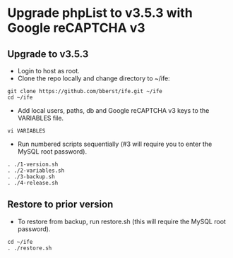 # Upgrade phpList to v3.5.3 with Google reCAPTCHA v3

## Upgrade to v3.5.3
* Login to host as root.
* Clone the repo locally and change directory to ~/ife:
```
git clone https://github.com/bberst/ife.git ~/ife
cd ~/ife
```
* Add local users, paths, db and Google reCAPTCHA v3 keys to the VARIABLES file.
```
vi VARIABLES
```
* Run numbered scripts sequentially (#3 will require you to enter the MySQL root password).
```
. ./1-version.sh
. ./2-variables.sh
. ./3-backup.sh
. ./4-release.sh
```

## Restore to prior version
* To restore from backup, run restore.sh (this will require the MySQL root password).
```
cd ~/ife
. ./restore.sh
```
